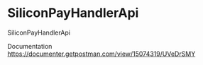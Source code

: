# SiliconPayHandlerApi
SiliconPayHandlerApi

Documentation
https://documenter.getpostman.com/view/15074319/UVeDrSMY
